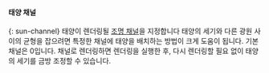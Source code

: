 
#### 태양 채널
{: sun-channel}
태양이 렌더링될 [조명 채널](lights-tab.html#channel)을 지정합니다 태양의 세기와 다른 광원 사이의 균형을 잡으려면 특정한 채널에 태양을 배치하는 방법이 크게 도움이 됩니다. 기본 채널은 0입니다. 채널로 렌더링하면 렌더링을 실행한 후, 다시 렌더링할 필요 없이 태양의 세기를 금방 조정할 수 있습니다.

